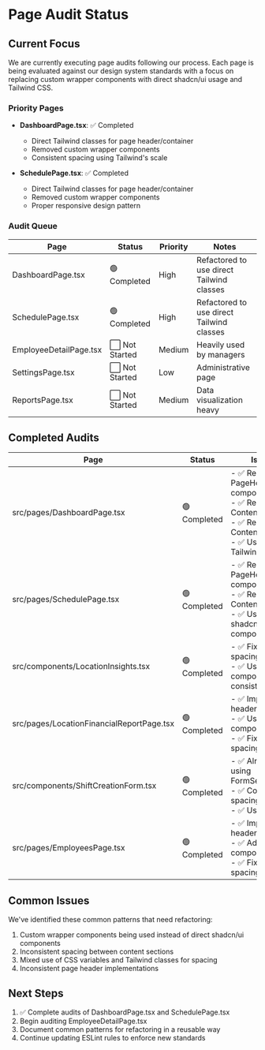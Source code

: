 # Page Audit Status

## Current Focus

We are currently executing page audits following our process. Each page is being evaluated against our design system standards with a focus on replacing custom wrapper components with direct shadcn/ui usage and Tailwind CSS.

### Priority Pages

- **DashboardPage.tsx**: ✅ Completed

  - Direct Tailwind classes for page header/container
  - Removed custom wrapper components
  - Consistent spacing using Tailwind's scale

- **SchedulePage.tsx**: ✅ Completed
  - Direct Tailwind classes for page header/container
  - Removed custom wrapper components
  - Proper responsive design pattern

### Audit Queue

| Page                   | Status          | Priority | Notes                                     |
| ---------------------- | --------------- | -------- | ----------------------------------------- |
| DashboardPage.tsx      | 🟢 Completed    | High     | Refactored to use direct Tailwind classes |
| SchedulePage.tsx       | 🟢 Completed    | High     | Refactored to use direct Tailwind classes |
| EmployeeDetailPage.tsx | ⬜️ Not Started | Medium   | Heavily used by managers                  |
| SettingsPage.tsx       | ⬜️ Not Started | Low      | Administrative page                       |
| ReportsPage.tsx        | ⬜️ Not Started | Medium   | Data visualization heavy                  |

## Completed Audits

| Page                                      | Status       | Issues                                                                                                                                 | Priority |
| ----------------------------------------- | ------------ | -------------------------------------------------------------------------------------------------------------------------------------- | -------- |
| src/pages/DashboardPage.tsx               | 🟢 Completed | - ✅ Removed PageHeader component<br>- ✅ Removed ContentContainer<br>- ✅ Removed ContentSection<br>- ✅ Used direct Tailwind classes | High     |
| src/pages/SchedulePage.tsx                | 🟢 Completed | - ✅ Removed PageHeader component<br>- ✅ Removed ContentContainer<br>- ✅ Used direct shadcn/ui components                            | High     |
| src/components/LocationInsights.tsx       | 🟢 Completed | - ✅ Fixed spacing<br>- ✅ Using Card components consistently                                                                          | High     |
| src/pages/LocationFinancialReportPage.tsx | 🟢 Completed | - ✅ Improved header styling<br>- ✅ Using Card components<br>- ✅ Fixed spacing                                                       | Medium   |
| src/components/ShiftCreationForm.tsx      | 🟢 Completed | - ✅ Already using FormSection<br>- ✅ Consistent spacing<br>- ✅ Using Card                                                           | Medium   |
| src/pages/EmployeesPage.tsx               | 🟢 Completed | - ✅ Improved header styling<br>- ✅ Added Card components<br>- ✅ Fixed spacing                                                       | Medium   |

## Common Issues

We've identified these common patterns that need refactoring:

1. Custom wrapper components being used instead of direct shadcn/ui components
2. Inconsistent spacing between content sections
3. Mixed use of CSS variables and Tailwind classes for spacing
4. Inconsistent page header implementations

## Next Steps

1. ✅ Complete audits of DashboardPage.tsx and SchedulePage.tsx
2. Begin auditing EmployeeDetailPage.tsx
3. Document common patterns for refactoring in a reusable way
4. Continue updating ESLint rules to enforce new standards

